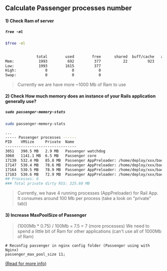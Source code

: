 ## Calculate Passenger processes number

#### 1) Check Ram of server 
##### `free -ml`
```bash
$free -ml


              total        used        free      shared  buff/cache   available
Mem:           1993         692         377          22         923        1097
Low:           1993        1615         377
High:             0           0           0
Swap:             0           0           0

```
> Currently we are have more ~1000 Mb of Ram to use 




#### 2) Check How much memory does an instance of your Rails application generally use? 
##### `sudo passenger-memory-stats`

```bash
sudo passenger-memory-stats

...
----- Passenger processes ------
PID    VMSize     Private  Name
--------------------------------
3051   390.5 MB   2.9 MB   Passenger watchdog
3060   1141.1 MB  6.5 MB   Passenger core
17130  532.4 MB   85.8 MB  Passenger AppPreloader: /home/deploy/xxx/back-end/current (forking...)
17147  530.4 MB   78.6 MB  Passenger AppPreloader: /home/deploy/xxx/back-end/current (forking...)
17164  530.5 MB   78.9 MB  Passenger AppPreloader: /home/deploy/xxx/back-end/current (forking...)
17183  530.6 MB   72.9 MB  Passenger AppPreloader: /home/deploy/xxx/back-end/current (forking...)
## Processes: 6
### Total private dirty RSS: 325.60 MB

```
> Currently, we have 4 running processes (AppPreloader) for Rail App. It consumes around 100 Mb per process (take a look on "private" tab))



#### 3) Increase MaxPoolSize of Passenger
> (1000Mb * 0.75) / 100Mb = 7.5 = 7 (more processes)
> We need to spend a little bit of Ram for other applications (can't use all of 1000Mb of Ram)

```
# Reconfig passenger in nginx config folder (Passenger using with Nginx)
passenger_max_pool_size 11;
```
[(Read for more info)](https://www.phusionpassenger.com/library/config/nginx/optimization/)
